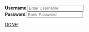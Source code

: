 <div class="container">
  <label for="username">
  <b>Username</b></label>
      <input type="text"
placeholder="Enter Username"
name="username" required>
  
<div class="container">
  <label for="password">
  <b>Password</b></label>
      <input type="text"
placeholder="Enter Password"
name="password" required>

<a href="">DONE!</a>
